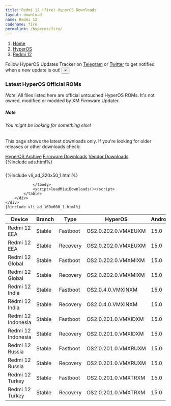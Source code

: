 ```yaml
---
title: Redmi 12 (fire) HyperOS Downloads
layout: download
name: Redmi 12
codename: fire
permalink: /hyperos/fire/
---
```

<nav aria-label="breadcrumb">
    <ol class="breadcrumb">
        <li class="breadcrumb-item"><a href="/">Home</a></li>
        <li class="breadcrumb-item"><a href="/hyperos/">HyperOS</a></li>
        <li class="breadcrumb-item active" aria-current="page"><a href="/hyperos/fire/">Redmi 12</a></li>
    </ol>
</nav>
<div class="alert alert-primary alert-dismissible fade show" role="alert">
    Follow HyperOS Updates Tracker on <a href="https://t.me/MIUIUpdatesTracker" class="alert-link">Telegram</a>
     or <a href="https://twitter.com/MiFwUpdater" class="alert-link">Twitter</a> to get notified when a new update is out!
    <button type="button" class="close" data-dismiss="alert" aria-label="Close">
        <span aria-hidden="true">&times;</span>
    </button>
</div>

### Latest HyperOS Official ROMs
*Note*: All files listed here are official untouched HyperOS ROMs. It's not owned, modified or modded by XM Firmware Updater.
<div class="card">
  <div class="card-body">
    <h5 class="card-title">Note</h5>
    <h6 class="card-subtitle mb-2 text-muted">You might be looking for something else!</h6>
    <p class="card-text">This page shows the latest downloads only.
     If you're looking for older releases or other downloads check:</p>
    <a href="/archive/hyperos/fire/" class="card-link">HyperOS Archive</a>
    <a href="/firmware/fire/" class="card-link">Firmware Downloads</a>
    <a href="/vendor/fire/" class="card-link">Vendor Downloads</a>
  </div>
</div>
{%include ads.html%}
<div class="row justify-content-center">
    <div class="col-10">
        <div class="table-responsive-md" style="margin-top: 25px;">
            {%include vli_ad_320x50_1.html%}
            <table id="miui" class="display dt-responsive nowrap compact table table-striped table-hover table-sm">
                <thead class="thead-dark">
                    <tr>
                        <th data-ref="device">Device</th>
                        <th data-ref="branch">Branch</th>
                        <th data-ref="type">Type</th>
                        <th data-ref="miui">HyperOS</th>
                        <th data-ref="android">Android</th>
                        <th data-ref="size">Size</th>
                        <th data-ref="size">Date</th>
                        <th data-ref="link">Link</th>
                    </tr>
                </thead>
                <tbody>
                <tr><td>Redmi 12 EEA</td><td>Stable</td><td>Fastboot</td><td>OS2.0.202.0.VMXEUXM</td><td>15.0</td><td>6.6 GB</td><td>2025-07-25</td><td><a href="/hyperos/fire/stable/OS2.0.202.0.VMXEUXM/">Download</a></td></tr>
<tr><td>Redmi 12 EEA</td><td>Stable</td><td>Recovery</td><td>OS2.0.202.0.VMXEUXM</td><td>15.0</td><td>4.7 GB</td><td>2025-07-30</td><td><a href="/hyperos/fire/stable/OS2.0.202.0.VMXEUXM/">Download</a></td></tr>
<tr><td>Redmi 12 Global</td><td>Stable</td><td>Fastboot</td><td>OS2.0.202.0.VMXMIXM</td><td>15.0</td><td>6.8 GB</td><td>2025-07-02</td><td><a href="/hyperos/fire/stable/OS2.0.202.0.VMXMIXM/">Download</a></td></tr>
<tr><td>Redmi 12 Global</td><td>Stable</td><td>Recovery</td><td>OS2.0.202.0.VMXMIXM</td><td>15.0</td><td>4.6 GB</td><td>2025-07-09</td><td><a href="/hyperos/fire/stable/OS2.0.202.0.VMXMIXM/">Download</a></td></tr>
<tr><td>Redmi 12 India</td><td>Stable</td><td>Fastboot</td><td>OS2.0.4.0.VMXINXM</td><td>15.0</td><td>5.8 GB</td><td>2025-04-16</td><td><a href="/hyperos/fire/stable/OS2.0.4.0.VMXINXM/">Download</a></td></tr>
<tr><td>Redmi 12 India</td><td>Stable</td><td>Recovery</td><td>OS2.0.4.0.VMXINXM</td><td>15.0</td><td>4.4 GB</td><td>2025-04-24</td><td><a href="/hyperos/fire/stable/OS2.0.4.0.VMXINXM/">Download</a></td></tr>
<tr><td>Redmi 12 Indonesia</td><td>Stable</td><td>Fastboot</td><td>OS2.0.201.0.VMXIDXM</td><td>15.0</td><td>6.5 GB</td><td>2025-07-07</td><td><a href="/hyperos/fire/stable/OS2.0.201.0.VMXIDXM/">Download</a></td></tr>
<tr><td>Redmi 12 Indonesia</td><td>Stable</td><td>Recovery</td><td>OS2.0.201.0.VMXIDXM</td><td>15.0</td><td>4.6 GB</td><td>2025-07-15</td><td><a href="/hyperos/fire/stable/OS2.0.201.0.VMXIDXM/">Download</a></td></tr>
<tr><td>Redmi 12 Russia</td><td>Stable</td><td>Fastboot</td><td>OS2.0.201.0.VMXRUXM</td><td>15.0</td><td>7.0 GB</td><td>2025-07-10</td><td><a href="/hyperos/fire/stable/OS2.0.201.0.VMXRUXM/">Download</a></td></tr>
<tr><td>Redmi 12 Russia</td><td>Stable</td><td>Recovery</td><td>OS2.0.201.0.VMXRUXM</td><td>15.0</td><td>4.5 GB</td><td>2025-07-22</td><td><a href="/hyperos/fire/stable/OS2.0.201.0.VMXRUXM/">Download</a></td></tr>
<tr><td>Redmi 12 Turkey</td><td>Stable</td><td>Fastboot</td><td>OS2.0.201.0.VMXTRXM</td><td>15.0</td><td>6.2 GB</td><td>2025-07-15</td><td><a href="/hyperos/fire/stable/OS2.0.201.0.VMXTRXM/">Download</a></td></tr>
<tr><td>Redmi 12 Turkey</td><td>Stable</td><td>Recovery</td><td>OS2.0.201.0.VMXTRXM</td><td>15.0</td><td>4.5 GB</td><td>2025-07-29</td><td><a href="/hyperos/fire/stable/OS2.0.201.0.VMXTRXM/">Download</a></td></tr>

                </tbody>
                <script>loadMiuiDownloads()</script>
            </table>
        </div>
    </div>
    {%include vli_ad_160x600_1.html%}
</div>
